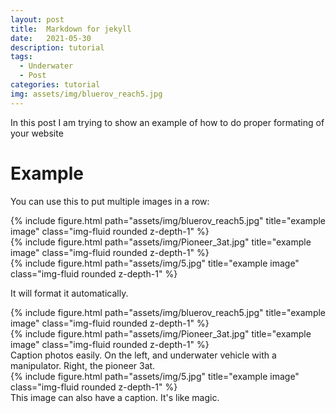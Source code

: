 ```yaml
---
layout: post
title:  Markdown for jekyll
date:   2021-05-30
description: tutorial
tags: 
  - Underwater
  - Post
categories: tutorial
img: assets/img/bluerov_reach5.jpg
---
```




In this post I am trying to show an example of how to do proper formating of your website

# Example

You can use this to put multiple images in a row: 
<div class="row">
    <div class="col-sm mt-3 mt-md-0">
        {% include figure.html path="assets/img/bluerov_reach5.jpg" title="example image" class="img-fluid rounded z-depth-1" %}
    </div>
    <div class="col-sm mt-3 mt-md-0">
        {% include figure.html path="assets/img/Pioneer_3at.jpg" title="example image" class="img-fluid rounded z-depth-1" %}
    </div>
    <div class="col-sm mt-3 mt-md-0">
        {% include figure.html path="assets/img/5.jpg" title="example image" class="img-fluid rounded z-depth-1" %}
    </div>
</div>

It will format it automatically. 

<div class="row">
    <div class="col-sm mt-3 mt-md-0">
        {% include figure.html path="assets/img/bluerov_reach5.jpg" title="example image" class="img-fluid rounded z-depth-1" %}
    </div>
    <div class="col-sm mt-3 mt-md-0">
        {% include figure.html path="assets/img/Pioneer_3at.jpg" title="example image" class="img-fluid rounded z-depth-1" %}
    </div>
</div>

<div class="caption">
    Caption photos easily. On the left, and underwater vehicle with a manipulator. Right, the pioneer 3at.
</div>
<div class="row">
    <div class="col-sm mt-3 mt-md-0">
        {% include figure.html path="assets/img/5.jpg" title="example image" class="img-fluid rounded z-depth-1" %}
    </div>
</div>
<div class="caption">
    This image can also have a caption. It's like magic.
</div>

